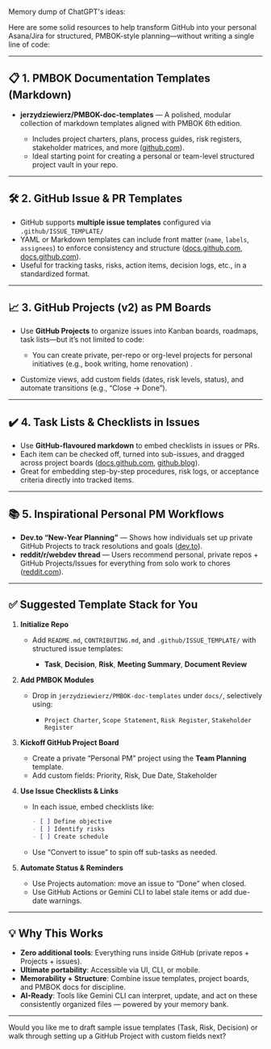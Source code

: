 Memory dump of ChatGPT's ideas: 

Here are some solid resources to help transform GitHub into your personal Asana/Jira for structured, PMBOK-style planning—without writing a single line of code:

---

## 📋 1. PMBOK Documentation Templates (Markdown)

* **jerzydziewierz/PMBOK-doc-templates** — A polished, modular collection of markdown templates aligned with PMBOK 6th edition.

  * Includes project charters, plans, process guides, risk registers, stakeholder matrices, and more ([github.com][1]).
  * Ideal starting point for creating a personal or team-level structured project vault in your repo.

---

## 🛠 2. GitHub Issue & PR Templates

* GitHub supports **multiple issue templates** configured via `.github/ISSUE_TEMPLATE/`
* YAML or Markdown templates can include front matter (`name`, `labels`, `assignees`) to enforce consistency and structure ([docs.github.com][2], [docs.github.com][3]).
* Useful for tracking tasks, risks, action items, decision logs, etc., in a standardized format.

---

## 📈 3. GitHub Projects (v2) as PM Boards

* Use **GitHub Projects** to organize issues into Kanban boards, roadmaps, task lists—but it’s not limited to code:

  * You can create private, per-repo or org-level projects for personal initiatives (e.g., book writing, home renovation) .
* Customize views, add custom fields (dates, risk levels, status), and automate transitions (e.g., “Close → Done”).

---

## ✔️ 4. Task Lists & Checklists in Issues

* Use **GitHub-flavoured markdown** to embed checklists in issues or PRs.
* Each item can be checked off, turned into sub-issues, and dragged across project boards ([docs.github.com][4], [github.blog][5]).
* Great for embedding step-by-step procedures, risk logs, or acceptance criteria directly into tracked items.

---

## 📚 5. Inspirational Personal PM Workflows

* **Dev.to “New‑Year Planning”** — Shows how individuals set up private GitHub Projects to track resolutions and goals ([dev.to][6]).
* **reddit/r/webdev thread** — Users recommend personal, private repos + GitHub Projects/Issues for everything from solo work to chores ([reddit.com][7]).

---

## ✅ Suggested Template Stack for You

1. **Initialize Repo**

   * Add `README.md`, `CONTRIBUTING.md`, and `.github/ISSUE_TEMPLATE/` with structured issue templates:

     * **Task**, **Decision**, **Risk**, **Meeting Summary**, **Document Review**

2. **Add PMBOK Modules**

   * Drop in `jerzydziewierz/PMBOK-doc-templates` under `docs/`, selectively using:

     * `Project Charter`, `Scope Statement`, `Risk Register`, `Stakeholder Register`

3. **Kickoff GitHub Project Board**

   * Create a private “Personal PM” project using the **Team Planning** template.
   * Add custom fields: Priority, Risk, Due Date, Stakeholder

4. **Use Issue Checklists & Links**

   * In each issue, embed checklists like:

     ```markdown
     - [ ] Define objective
     - [ ] Identify risks
     - [ ] Create schedule
     ```
   * Use “Convert to issue” to spin off sub-tasks as needed.

5. **Automate Status & Reminders**

   * Use Projects automation: move an issue to “Done” when closed.
   * Use GitHub Actions or Gemini CLI to label stale items or add due-date warnings.

---

## 💡 Why This Works

* **Zero additional tools**: Everything runs inside GitHub (private repos + Projects + issues).
* **Ultimate portability**: Accessible via UI, CLI, or mobile.
* **Memorability + Structure**: Combine issue templates, project boards, and PMBOK docs for discipline.
* **AI-Ready**: Tools like Gemini CLI can interpret, update, and act on these consistently organized files — powered by your memory bank.

---

Would you like me to draft sample issue templates (Task, Risk, Decision) or walk through setting up a GitHub Project with custom fields next?

[1]: https://github.com/jerzydziewierz/PMBOK-doc-templates?utm_source=chatgpt.com "jerzydziewierz/PMBOK-doc-templates: linked document structure for ..."
[2]: https://docs.github.com/en/communities/using-templates-to-encourage-useful-issues-and-pull-requests/configuring-issue-templates-for-your-repository?utm_source=chatgpt.com "Configuring issue templates for your repository - GitHub Docs"
[3]: https://docs.github.com/en/communities/using-templates-to-encourage-useful-issues-and-pull-requests/manually-creating-a-single-issue-template-for-your-repository?utm_source=chatgpt.com "Manually creating a single issue template for your repository"
[4]: https://docs.github.com/en/issues/planning-and-tracking-with-projects?utm_source=chatgpt.com "Planning and tracking with Projects - GitHub Docs"
[5]: https://github.blog/developer-skills/github/video-how-to-create-checklists-in-markdown-for-easier-task-tracking/?utm_source=chatgpt.com "Video: How to create checklists in Markdown for easier task tracking"
[6]: https://dev.to/github/new-year-new-planning-habits-using-github-projects-to-track-your-goals-1meh?utm_source=chatgpt.com "New year, new planning habits: using GitHub Projects to track your ..."
[7]: https://www.reddit.com/r/webdev/comments/1gaab9e/project_management_tool_for_personal_use/?utm_source=chatgpt.com "Project Management Tool for Personal Use : r/webdev - Reddit"

